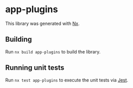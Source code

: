# app-plugins

This library was generated with [Nx](https://nx.dev).

## Building

Run `nx build app-plugins` to build the library.

## Running unit tests

Run `nx test app-plugins` to execute the unit tests via [Jest](https://jestjs.io).
